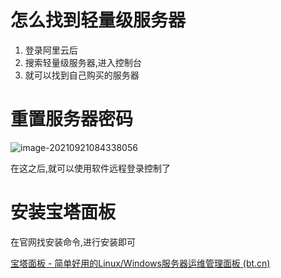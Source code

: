 # 怎么找到轻量级服务器

1. 登录阿里云后
2. 搜索轻量级服务器,进入控制台
3. 就可以找到自己购买的服务器

# 重置服务器密码

![image-20210921084338056](https://gitee.com/IU_czx/images/raw/master/img/%E9%87%8D%E7%BD%AE%E6%9C%8D%E5%8A%A1%E5%99%A8%E5%AF%86%E7%A0%81.png)

在这之后,就可以使用软件远程登录控制了

# 安装宝塔面板

在官网找安装命令,进行安装即可

[宝塔面板 - 简单好用的Linux/Windows服务器运维管理面板 (bt.cn)](https://www.bt.cn/)

